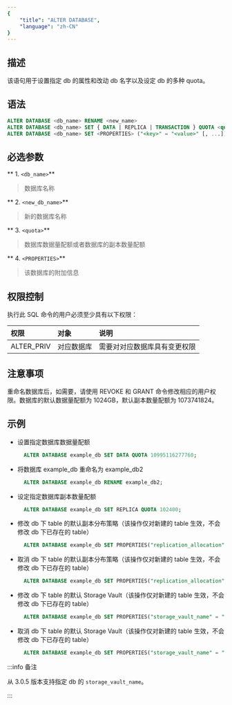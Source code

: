 ```yaml
---
{
    "title": "ALTER DATABASE",
    "language": "zh-CN"
}
---
```


<!--
Licensed to the Apache Software Foundation (ASF) under one
or more contributor license agreements.  See the NOTICE file
distributed with this work for additional information
regarding copyright ownership.  The ASF licenses this file
to you under the Apache License, Version 2.0 (the
"License"); you may not use this file except in compliance
with the License.  You may obtain a copy of the License at

  http://www.apache.org/licenses/LICENSE-2.0

Unless required by applicable law or agreed to in writing,
software distributed under the License is distributed on an
"AS IS" BASIS, WITHOUT WARRANTIES OR CONDITIONS OF ANY
KIND, either express or implied.  See the License for the
specific language governing permissions and limitations
under the License.
-->


## 描述

该语句用于设置指定 db 的属性和改动 db 名字以及设定 db 的多种 quota。

## 语法

```sql
ALTER DATABASE <db_name> RENAME <new_name>
ALTER DATABASE <db_name> SET { DATA | REPLICA | TRANSACTION } QUOTA <quota>
ALTER DATABASE <db_name> SET <PROPERTIES> ("<key>" = "<value>" [, ...])
```

## 必选参数

** 1. `<db_name>`**
>  数据库名称

** 2. `<new_db_name>`**
>  新的数据库名称

** 3. `<quota>`**
>  数据库数据量配额或者数据库的副本数量配额

** 4. `<PROPERTIES>`**
>  该数据库的附加信息

## 权限控制

执行此 SQL 命令的用户必须至少具有以下权限：

| 权限         | 对象    | 说明             |
|:-----------|:------|:---------------|
| ALTER_PRIV | 对应数据库 | 需要对对应数据库具有变更权限 |

## 注意事项

重命名数据库后，如需要，请使用 REVOKE 和 GRANT 命令修改相应的用户权限。数据库的默认数据量配额为 1024GB，默认副本数量配额为 1073741824。

## 示例

- 设置指定数据库数据量配额

  ```sql
    ALTER DATABASE example_db SET DATA QUOTA 10995116277760;
  ```

- 将数据库 example_db 重命名为 example_db2

  ```sql
    ALTER DATABASE example_db RENAME example_db2;
  ```

- 设定指定数据库副本数量配额

  ```sql
    ALTER DATABASE example_db SET REPLICA QUOTA 102400;
  ```

- 修改 db 下 table 的默认副本分布策略（该操作仅对新建的 table 生效，不会修改 db 下已存在的 table）

  ```sql
    ALTER DATABASE example_db SET PROPERTIES("replication_allocation" = "tag.location.default:2");
  ```

- 取消 db 下 table 的默认副本分布策略（该操作仅对新建的 table 生效，不会修改 db 下已存在的 table）

  ```sql
    ALTER DATABASE example_db SET PROPERTIES("replication_allocation" = "");
  ```

- 修改 db 下 table 的默认 Storage Vault（该操作仅对新建的 table 生效，不会修改 db 下已存在的 table）

  ```sql
    ALTER DATABASE example_db SET PROPERTIES("storage_vault_name" = "hdfs_demo_vault");
  ```

- 取消 db 下 table 的默认 Storage Vault（该操作仅对新建的 table 生效，不会修改 db 下已存在的 table）

  ```sql
    ALTER DATABASE example_db SET PROPERTIES("storage_vault_name" = "");
  ```

:::info 备注

从 3.0.5 版本支持指定 db 的 `storage_vault_name`。

:::
